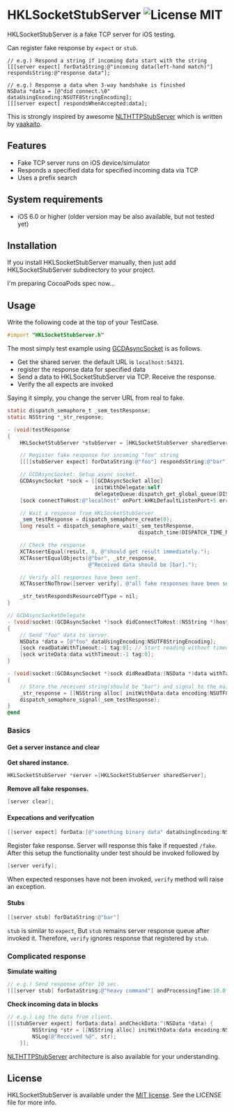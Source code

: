 HKLSocketStubServer ![License MIT](https://go-shields.herokuapp.com/license-MIT-yellow.png) 
=================
HKLSocketStubServer is a fake TCP server for iOS testing.

Can register fake response by `expect` or `stub`.

```Objetive-C
// e.g.) Respond a string if incoming data start with the string
[[[server expect] forDataString:@"incoming data(left-hand match)"] respondsString:@"response data"];
```

```Objetive-C
// e.g.) Response a data when 3-way handshake is finished
NSData *data = [@"did connect.\0" dataUsingEncoding:NSUTF8StringEncoding];
[[[server expect] respondsWhenAccepted:data];
```

This is strongly inspired by awesome [NLTHTTPStubServer](https://github.com/yaakaito/NLTHTTPStubServer) which is written by [yaakaito](https://github.com/yaakaito).

## Features
- Fake TCP server runs on iOS device/simulator
- Responds a specified data for specified incoming data via TCP
- Uses a prefix search

## System requirements
- iOS 6.0 or higher (older version may be also available, but not tested yet)

## Installation

If you install HKLSocketStubServer manually, then just add HKLSocketStubServer subdirectory to your project.

I'm preparing CocoaPods spec now...

## Usage

Write the following code at the top of your TestCase.

```objective-c
#import "HKLSocketStubServer.h"
```

The most simply test example using [GCDAsyncSocket](https://github.com/robbiehanson/CocoaAsyncSocket) is as follows.

+ Get the shared server. the default URL is `localhost:54321`.
+ register the response data for specified data
+ Send a data to HKLSocketStubServer via TCP. Receive the response.
+ Verify the all expects are invoked

Saying it simply, you change the server URL from real to fake.

```objective-c
static dispatch_semaphore_t _sem_testResponse;
static NSString *_str_response;

- (void)testResponse
{
    HKLSocketStubServer *stubServer = [HKLSocketStubServer sharedServer];

    // Register fake response for incoming "foo" string
    [[[[stubServer expect] forDataString:@"foo"] respondsString:@"bar"];

    // GCDAsyncSocket: Setup async socket.
    GCDAsyncSocket *sock = [[GCDAsyncSocket alloc]
                            initWithDelegate:self
                            delegateQueue:dispatch_get_global_queue(DISPATCH_QUEUE_PRIORITY_DEFAULT, 0)];
    [sock connectToHost:@"localhost" onPort:kHKLDefaultListenPort+5 error:nil];

    // Wait a response from HKLSocketStubServer
    _sem_testResponse = dispatch_semaphore_create(0);
    long result = dispatch_semaphore_wait(_sem_testResponse,
                                          dispatch_time(DISPATCH_TIME_NOW, (int64_t)(3 * NSEC_PER_SEC)));

    // Check the response
    XCTAssertEqual(result, 0, @"should get result immediately.");
    XCTAssertEqualObjects(@"bar", _str_response,
                          @"Received data should be [bar].");

    // Verify all responses have been sent.
    XCTAssertNoThrow([server verify], @"all fake responses have been sent.");

    _str_testRespondsResourceOfType = nil;
}

// GCDAsyncSocketDelegate
- (void)socket:(GCDAsyncSocket *)sock didConnectToHost:(NSString *)host port:(uint16_t)port
{
    // Send "foo" data to server.
    NSData *data = [@"foo" dataUsingEncoding:NSUTF8StringEncoding];
    [sock readDataWithTimeout:-1 tag:0]; // Start reading without timeout
    [sock writeData:data withTimeout:-1 tag:0];
}

- (void)socket:(GCDAsyncSocket *)sock didReadData:(NSData *)data withTag:(long)tag
{
    // Store the received string(should be "bar") and signal to the main thread.
    _str_response = [[NSString alloc] initWithData:data encoding:NSUTF8StringEncoding];
    dispatch_semaphore_signal(_sem_testResponse);
}
@end
```

### Basics

#### Get a server instance and clear

**Get shared instance.**

```objective-c
HKLSocketStubServer *server =[HKLSocketStubServer sharedServer];
```

**Remove all fake responses.**

```objective-c
[server clear];
```

#### Expecations and verifycation

```objective-c
[[server expect] forData:[@"something binary data" dataUsingEncoding:NSUTF8StringEncoding]];
```

Register fake response. Server will response this fake if requested `/fake`.
After this setup the functionality under test should be invoked followed by

```objective-c
[server verify];
```

When expected responses have not been invoked, `verify` method will raise an exception.

#### Stubs

```objective-c
[[server stub] forDataString:@"bar"]
```

`stub` is similar to `expect`, But `stub` remains server response queue after invoked it.
Therefore, `verify` ignores response that registered by `stub`.

### Complicated response

**Simulate waiting**

```objective-c
// e.g.) Send response after 10 sec.
[[[server stub] forDataString:@"heavy command"] andProcessingTime:10.0f];
```

**Check incoming data in blocks**

```objective-c
// e.g.) Log the data from client.
[[[stubServer expect] forData:data] andCheckData:^(NSData *data) {
        NSString *str = [[NSString alloc] initWithData:data encoding:NSUTF8StringEncoding];
        NSLog(@"Received %@", str);
    }];
```

[NLTHTTPStubServer](https://github.com/yaakaito/NLTHTTPStubServer) architecture is also available for your understanding.

## License

[Apache]: http://www.apache.org/licenses/LICENSE-2.0
[MIT]: http://www.opensource.org/licenses/mit-license.php
[GPL]: http://www.gnu.org/licenses/gpl.html
[BSD]: http://opensource.org/licenses/bsd-license.php

HKLSocketStubServer is available under the [MIT license][MIT]. See the LICENSE file for more info.

